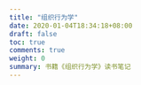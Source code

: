 ```yaml
---
title: "组织行为学"
date: 2020-01-04T18:34:18+08:00
draft: false
toc: true
comments: true
weight: 0
summary: 书籍《组织行为学》读书笔记
---
```

